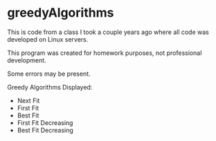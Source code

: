 # greedyAlgorithms

This is code from a class I took a couple years ago where all code was developed on Linux servers.

This program was created for homework purposes, not professional development.

Some errors may be present.

Greedy Algorithms Displayed:
  - Next Fit
  - First Fit
  - Best Fit
  - First Fit Decreasing
  - Best Fit Decreasing
